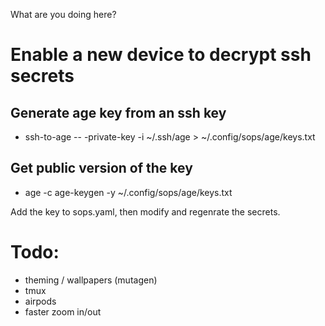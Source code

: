 What are you doing here?

# Enable a new device to decrypt ssh secrets

## Generate age key from an ssh key

- ssh-to-age -- -private-key -i ~/.ssh/age > ~/.config/sops/age/keys.txt

## Get public version of the key

- age -c age-keygen -y ~/.config/sops/age/keys.txt

Add the key to sops.yaml, then modify and regenrate the secrets.

# Todo:

- theming / wallpapers (mutagen)
- tmux
- airpods
- faster zoom in/out
